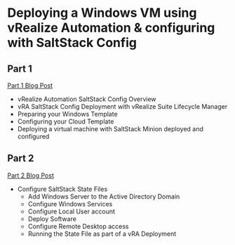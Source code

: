 # Deploying a Windows VM using vRealize Automation & configuring with SaltStack Config

## Part 1
[Part 1 Blog Post](https://veducate.co.uk/vra-ssc-win-p1)
* vRealize Automation SaltStack Config Overview
* vRA SaltStack Config Deployment with vRealize Suite Lifecycle Manager
* Preparing your Windows Template
* Configuring your Cloud Template
* Deploying a virtual machine with SaltStack Minion deployed and configured

## Part 2
[Part 2 Blog Post](https://veducate.co.uk/vra-ssc-win-p2)
* Configure SaltStack State Files
  * Add Windows Server to the Active Directory Domain
  * Configure Windows Services
  * Configure Local User account
  * Deploy Software
  * Configure Remote Desktop access
  * Running the State File as part of a vRA Deployment
